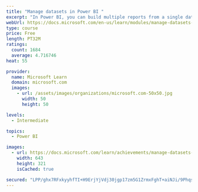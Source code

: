 ```yaml
---
title: "Manage datasets in Power BI "
excerpt: "In Power BI, you can build multiple reports from a single dataset. This means that if you change the dataset, all the reports will be updated with that change. It also means that you can do the work of cleaning and prepping data a single time, instead of repeatedly for each report. Once a dataset has been deployed, you'll want to automatically refresh it, so the users see the most current data in their reports. By using the Power BI gateway, it's possible to retrieve data from on-premise data sources, for instance a SQL Server that might be in your organization’s data center."
webUrl: https://docs.microsoft.com/en-us/learn/modules/manage-datasets-power-bi/
type: course
price: Free
length: PT32M
ratings:
  count: 1684
  average: 4.716746
heat: 55

provider:
  name: Microsoft Learn
  domain: microsoft.com
  images:
    - url: /assets/images/organizations/microsoft.com-50x50.jpg
      width: 50
      height: 50

levels:
  - Intermediate

topics:
  - Power BI

images:
  - url: https://docs.microsoft.com/learn/achievements/manage-datasets-in-power-bi-social.png
    width: 643
    height: 321
    isCached: true

secured: "LPP/ghx7RFxkyyhfTI+H9ErjYjVdj30jgp17zm5G1ZrmxFghT+aiNJi/9PhqscK3x3qd5mu70ICDR2YD2H8DANHERaDRikizprRPhegYnhcvyqu3hn33gEjGwgBIwx4VSc0cmgbgeA1lS/YonWbblhHDIKhP2ctpqP0/qW+lxnDA8QwgQ0wl+j1HQVvRoPFXZbnVK/bojrz1FhidLwcVguh82Hg5eJDdf6iKQznV50HAmxzxsUFXk6BT9siyn1weP/bQFM+h+b6zwg71C6cBeeBAE2L7TMpm0BcsAZEKygG3BDnLbvGWlJBK9waMIHaIch64tgi8GI2EeXw8xOO8An9JuTuL3Z3vwcsz2tGvahndSaIVfvIuiOMArmXPzR/nDps7+M/IaGLiGp2f4TVo8DJX1WS4fLIk8wK0WE1KYt8=;oO9dJ2YVhVZbljnokE5Uxg=="
---
```


